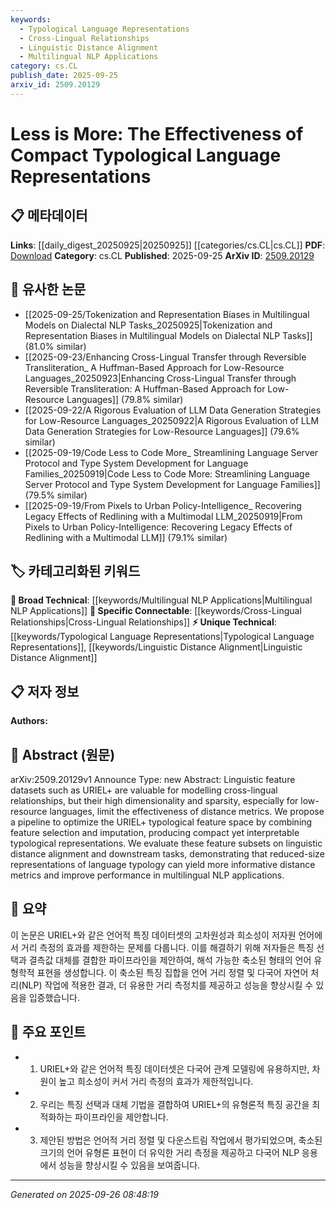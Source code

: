 ```yaml
---
keywords:
  - Typological Language Representations
  - Cross-Lingual Relationships
  - Linguistic Distance Alignment
  - Multilingual NLP Applications
category: cs.CL
publish_date: 2025-09-25
arxiv_id: 2509.20129
---
```


<!-- KEYWORD_LINKING_METADATA:
{
  "processed_timestamp": "2025-09-26T08:48:19.546218",
  "vocabulary_version": "1.0",
  "selected_keywords": [
    "Typological Language Representations",
    "Cross-Lingual Relationships",
    "Linguistic Distance Alignment",
    "Multilingual NLP Applications"
  ],
  "rejected_keywords": [],
  "similarity_scores": {
    "Typological Language Representations": 0.78,
    "Cross-Lingual Relationships": 0.72,
    "Linguistic Distance Alignment": 0.77,
    "Multilingual NLP Applications": 0.7
  },
  "extraction_method": "AI_prompt_based",
  "budget_applied": true,
  "candidates_json": {
    "candidates": [
      {
        "surface": "typological language representations",
        "canonical": "Typological Language Representations",
        "aliases": [
          "language typology",
          "typological features"
        ],
        "category": "unique_technical",
        "rationale": "This concept is central to the paper and offers a unique perspective on language representation, enhancing cross-lingual NLP applications.",
        "novelty_score": 0.75,
        "connectivity_score": 0.65,
        "specificity_score": 0.85,
        "link_intent_score": 0.78
      },
      {
        "surface": "cross-lingual relationships",
        "canonical": "Cross-Lingual Relationships",
        "aliases": [
          "cross-lingual connections",
          "multilingual relationships"
        ],
        "category": "specific_connectable",
        "rationale": "Understanding cross-lingual relationships is crucial for improving multilingual NLP models.",
        "novelty_score": 0.58,
        "connectivity_score": 0.82,
        "specificity_score": 0.68,
        "link_intent_score": 0.72
      },
      {
        "surface": "linguistic distance alignment",
        "canonical": "Linguistic Distance Alignment",
        "aliases": [
          "language distance alignment",
          "linguistic alignment"
        ],
        "category": "unique_technical",
        "rationale": "This concept is specific to the paper's focus on optimizing language representations and is key for linking related research.",
        "novelty_score": 0.72,
        "connectivity_score": 0.6,
        "specificity_score": 0.8,
        "link_intent_score": 0.77
      },
      {
        "surface": "multilingual NLP applications",
        "canonical": "Multilingual NLP Applications",
        "aliases": [
          "multilingual natural language processing",
          "cross-lingual NLP"
        ],
        "category": "broad_technical",
        "rationale": "This is a broad category that connects to various NLP research areas, providing a strong link to related works.",
        "novelty_score": 0.45,
        "connectivity_score": 0.88,
        "specificity_score": 0.55,
        "link_intent_score": 0.7
      }
    ],
    "ban_list_suggestions": [
      "pipeline",
      "feature selection",
      "imputation"
    ]
  },
  "decisions": [
    {
      "candidate_surface": "typological language representations",
      "resolved_canonical": "Typological Language Representations",
      "decision": "linked",
      "scores": {
        "novelty": 0.75,
        "connectivity": 0.65,
        "specificity": 0.85,
        "link_intent": 0.78
      }
    },
    {
      "candidate_surface": "cross-lingual relationships",
      "resolved_canonical": "Cross-Lingual Relationships",
      "decision": "linked",
      "scores": {
        "novelty": 0.58,
        "connectivity": 0.82,
        "specificity": 0.68,
        "link_intent": 0.72
      }
    },
    {
      "candidate_surface": "linguistic distance alignment",
      "resolved_canonical": "Linguistic Distance Alignment",
      "decision": "linked",
      "scores": {
        "novelty": 0.72,
        "connectivity": 0.6,
        "specificity": 0.8,
        "link_intent": 0.77
      }
    },
    {
      "candidate_surface": "multilingual NLP applications",
      "resolved_canonical": "Multilingual NLP Applications",
      "decision": "linked",
      "scores": {
        "novelty": 0.45,
        "connectivity": 0.88,
        "specificity": 0.55,
        "link_intent": 0.7
      }
    }
  ]
}
-->

# Less is More: The Effectiveness of Compact Typological Language Representations

## 📋 메타데이터

**Links**: [[daily_digest_20250925|20250925]] [[categories/cs.CL|cs.CL]]
**PDF**: [Download](https://arxiv.org/pdf/2509.20129.pdf)
**Category**: cs.CL
**Published**: 2025-09-25
**ArXiv ID**: [2509.20129](https://arxiv.org/abs/2509.20129)

## 🔗 유사한 논문
- [[2025-09-25/Tokenization and Representation Biases in Multilingual Models on Dialectal NLP Tasks_20250925|Tokenization and Representation Biases in Multilingual Models on Dialectal NLP Tasks]] (81.0% similar)
- [[2025-09-23/Enhancing Cross-Lingual Transfer through Reversible Transliteration_ A Huffman-Based Approach for Low-Resource Languages_20250923|Enhancing Cross-Lingual Transfer through Reversible Transliteration: A Huffman-Based Approach for Low-Resource Languages]] (79.8% similar)
- [[2025-09-22/A Rigorous Evaluation of LLM Data Generation Strategies for Low-Resource Languages_20250922|A Rigorous Evaluation of LLM Data Generation Strategies for Low-Resource Languages]] (79.6% similar)
- [[2025-09-19/Code Less to Code More_ Streamlining Language Server Protocol and Type System Development for Language Families_20250919|Code Less to Code More: Streamlining Language Server Protocol and Type System Development for Language Families]] (79.5% similar)
- [[2025-09-19/From Pixels to Urban Policy-Intelligence_ Recovering Legacy Effects of Redlining with a Multimodal LLM_20250919|From Pixels to Urban Policy-Intelligence: Recovering Legacy Effects of Redlining with a Multimodal LLM]] (79.1% similar)

## 🏷️ 카테고리화된 키워드
**🧠 Broad Technical**: [[keywords/Multilingual NLP Applications|Multilingual NLP Applications]]
**🔗 Specific Connectable**: [[keywords/Cross-Lingual Relationships|Cross-Lingual Relationships]]
**⚡ Unique Technical**: [[keywords/Typological Language Representations|Typological Language Representations]], [[keywords/Linguistic Distance Alignment|Linguistic Distance Alignment]]

## 📋 저자 정보

**Authors:** 

## 📄 Abstract (원문)

arXiv:2509.20129v1 Announce Type: new 
Abstract: Linguistic feature datasets such as URIEL+ are valuable for modelling cross-lingual relationships, but their high dimensionality and sparsity, especially for low-resource languages, limit the effectiveness of distance metrics. We propose a pipeline to optimize the URIEL+ typological feature space by combining feature selection and imputation, producing compact yet interpretable typological representations. We evaluate these feature subsets on linguistic distance alignment and downstream tasks, demonstrating that reduced-size representations of language typology can yield more informative distance metrics and improve performance in multilingual NLP applications.

## 📝 요약

이 논문은 URIEL+와 같은 언어적 특징 데이터셋의 고차원성과 희소성이 저자원 언어에서 거리 측정의 효과를 제한하는 문제를 다룹니다. 이를 해결하기 위해 저자들은 특징 선택과 결측값 대체를 결합한 파이프라인을 제안하여, 해석 가능한 축소된 형태의 언어 유형학적 표현을 생성합니다. 이 축소된 특징 집합을 언어 거리 정렬 및 다국어 자연어 처리(NLP) 작업에 적용한 결과, 더 유용한 거리 측정치를 제공하고 성능을 향상시킬 수 있음을 입증했습니다.

## 🎯 주요 포인트

- 1. URIEL+와 같은 언어적 특징 데이터셋은 다국어 관계 모델링에 유용하지만, 차원이 높고 희소성이 커서 거리 측정의 효과가 제한적입니다.
- 2. 우리는 특징 선택과 대체 기법을 결합하여 URIEL+의 유형론적 특징 공간을 최적화하는 파이프라인을 제안합니다.
- 3. 제안된 방법은 언어적 거리 정렬 및 다운스트림 작업에서 평가되었으며, 축소된 크기의 언어 유형론 표현이 더 유익한 거리 측정을 제공하고 다국어 NLP 응용에서 성능을 향상시킬 수 있음을 보여줍니다.


---

*Generated on 2025-09-26 08:48:19*